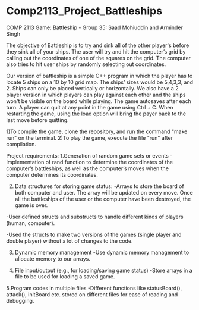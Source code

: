 
# Comp2113_Project_Battleships

COMP 2113 Game: Battleship - Group 35: Saad Mohiuddin and Arminder Singh

The objective of Battleship is to try and sink all of the other player's before they sink all of your ships. The user will try and hit the computer’s grid by calling out the coordinates of one of the squares on the grid.  The computer also tries to hit user ships by randomly selecting out coordinates. 

Our version of battleship is a simple C++ program in which the player has to locate 5 ships on a 10 by 10 grid map. The ships’ sizes would be 5,4,3,3, and 2. Ships can only be placed vertically or horizontally. We also have a 2 player version in which players can play against each other and the ships won't be visible on the board while playing.
The game autosaves after each turn. A player can quit at any point in the game using Ctrl + C. When restarting the game, using the load option will bring the payer back to the last move before quitting.

1)To compile the game, clone the repository, and run the command "make run" on the terminal.
2)To play the game, execute the file "run" after compilation.

Project requirements:
1.Generation of random game sets or events
-Implementation of rand function to determine the coordinates of the computer’s battleships, as well as the computer’s moves when the computer determines its coordinates.

2. Data structures for storing game status:
-Arrays to store the board of both computer and user. The array will be updated on every move. Once all the battleships of the user or the computer have been destroyed, the game is over.

-User defined structs and substructs to handle different kinds of players (human, computer).

-Used the structs to make two versions of the games (single player and double player) without a lot of changes to the code.

3. Dynamic memory management
-Use dynamic memory management to allocate memory to our arrays.

4. File input/output (e.g., for loading/saving game status)
-Store arrays in a file to be used for loading a saved game. 

5.Program codes in multiple files
-Different functions like statusBoard(), attack(), initBoard etc. stored on different files for ease of reading and debugging.

